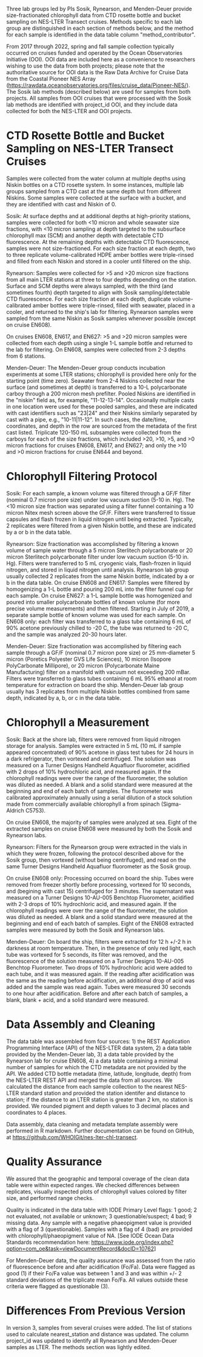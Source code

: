 Three lab groups led by PIs Sosik, Rynearson, and Menden-Deuer provide size-fractionated chlorophyll data from CTD rosette bottle and bucket sampling on NES-LTER Transect cruises. Methods specific to each lab group are distinguished in each section of methods below, and the method for each sample is identified in the data table column "method_contributor".

From 2017 through 2022, spring and fall sample collection typically occurred on cruises funded and operated by the Ocean Observatories Initiative (OOI). OOI data are included here as a convenience to researchers wishing to use the data from both projects; please note that the authoritative source for OOI data is the Raw Data Archive for Cruise Data from the Coastal Pioneer NES Array (https://rawdata.oceanobservatories.org/files/cruise_data/Pioneer-NES/). The Sosik lab methods (described below) are used for samples from both projects. All samples from OOI cruises that were processed with the Sosik lab methods are identified with project\_id OOI, and they include data collected for both the NES-LTER and OOI projects. 

# CTD Rosette Bottle and Bucket Sampling on NES-LTER Transect Cruises

Samples were collected from the water column at multiple depths using Niskin bottles on a CTD rosette system. In some instances, multiple lab groups sampled from a CTD cast at the same depth but from different Niskins. Some samples were collected at the surface with a bucket, and they are identified with cast and Niskin of 0. 

Sosik: At surface depths and at additional depths at high-priority stations, samples were collected for both <10 micron and whole seawater size fractions, with <10 micron sampling at depth targeted to the subsurface chlorophyll max (SCM) and another depth with detectable CTD fluorescence. At the remaining depths with detectable CTD fluorescence, samples were not size-fractioned. For each size fraction at each depth, two to three replicate volume-calibrated HDPE amber bottles were triple-rinsed and filled from each Niskin and stored in a cooler until filtered on the ship.

Rynearson: Samples were collected for >5 and >20 micron size fractions from all main LTER stations at three to four depths depending on the station. Surface and SCM depths were always sampled, with the third (and sometimes fourth) depth targeted to align with Sosik sampling/detectable CTD fluorescence. For each size fraction at each depth, duplicate volume-calibrated amber bottles were triple-rinsed, filled with seawater, placed in a cooler, and returned to the ship's lab for filtering. Rynearson samples were sampled from the same Niskin as Sosik samples whenever possible (except on cruise EN608).

On cruises EN608, EN617, and EN627: >5 and >20 micron samples were collected from each depth using a single 1-L sample bottle and returned to the lab for filtering. On EN608, samples were collected from 2-3 depths from 6 stations. 

Menden-Deuer: The Menden-Deuer group conducts incubation experiments at some LTER stations; chlorophyll is provided here only for the starting point (time zero). Seawater from 2-4 Niskins collected near the surface (and sometimes at depth) is transferred to a 10-L polycarbonate carboy through a 200 micron mesh prefilter. Pooled Niskins are identified in the "niskin" field as, for example, "11-12-13-14". Occasionally multiple casts in one location were used for these pooled samples, and these are indicated with cast identifiers such as "23|24" and their Niskins similarly separated by cast with a pipe, e.g., "10-11|11-12". In such cases, the date/time, coordinates, and depth in the row are sourced from the metadata of the first cast listed. Triplicate 120-150 mL subsamples were collected from the carboys for each of the size fractions, which included >20, >10, >5, and >0 micron fractions for cruises EN608, EN617, and EN627; and only the >10 and >0 micron fractions for cruise EN644 and beyond.

# Chlorophyll Filtering Protocol

Sosik: For each sample, a known volume was filtered through a GF/F filter (nominal 0.7 micron pore size) under low vacuum suction (5-10 in. Hg). The <10 micron size fraction was separated using a filter funnel containing a 10 micron Nitex mesh screen above the GF/F. Filters were transferred to tissue capsules and flash frozen in liquid nitrogen until being extracted. Typically, 2 replicates were filtered from a given Niskin bottle, and these are indicated by a or b in the data table.

Rynearson: Size fractionation was accomplished by filtering a known volume of sample water through a 5 micron Sterlitech polycarbonate or 20 micron Sterlitech polycarbonate filter under low vacuum suction (5-10 in. Hg). Filters were transferred to 5 mL cryogenic vials, flash-frozen in liquid nitrogen, and stored in liquid nitrogen until analysis. Rynearson lab group usually collected 2 replicates from the same Niskin bottle, indicated by a or b in the data table. 
On cruise EN608 and EN617: Samples were filtered by homogenizing a 1-L bottle and pouring 200 mL into the filter funnel cup for each sample. On cruise EN627: a 1-L sample bottle was homogenized and poured into smaller polycarbonate bottles of known volume (for more precise volume measurements) and then filtered. Starting in July of 2019, a separate sample bottle of known volume was used for each sample. On EN608 only: each filter was transferred to a glass tube containing 6 mL of 90% acetone previously chilled to -20 C, the tube was returned to -20 C, and the sample was analyzed 20-30 hours later.

Menden-Deuer: Size fractionation was accomplished by filtering each sample through a GF/F (nominal 0.7 micron pore size) or 25 mm-diameter 5 micron (Poretics Polyester GVS Life Sciences), 10 micron (Isopore PolyCarbonate Millipore), or 20 micron (Polycarbonate Maine Manufacturing) filter on a manifold with vacuum not exceeding 200 mBar.  Filters were transferred to glass tubes containing 6 mL 95% ethanol at room temperature for extraction on board the ship. Menden-Deuer lab group usually has 3 replicates from multiple Niskin bottles combined from same depth, indicated by a, b, or c in the data table.

# Chlorophyll a Measurement

Sosik: Back at the shore lab, filters were removed from liquid nitrogen storage for analysis. Samples were extracted in 5 mL (10 mL if sample appeared concentrated) of 90% acetone in glass test tubes for 24 hours in a dark refrigerator, then vortexed and centrifuged. The solution was measured on a Turner Designs Handheld Aquafluor fluorometer, acidified with 2 drops of 10% hydrochloric acid, and measured again. If the chlorophyll readings were over the range of the fluorometer, the solution was diluted as needed. A blank and a solid standard were measured at the beginning and end of each batch of samples. The fluorometer was calibrated approximately annually using a serial dilution of a stock solution made from commercially available chlorophyll a from spinach (Sigma-Aldrich C5753). 

On cruise EN608, the majority of samples were analyzed at sea. Eight of the extracted samples on cruise EN608 were measured by both the Sosik and Rynearson labs.

Rynearson: Filters for the Rynearson group were extracted in the vials in which they were frozen, following the protocol described above for the Sosik group, then vortexed (without being centrifuged), and read on the same Turner Designs Handheld Aquafluor fluorometer as the Sosik group.

On cruise EN608 only: Processing occurred on board the ship. Tubes were removed from freezer shortly before processing, vortexed for 10 seconds, and (begining with cast 15) centrifuged for 3 minutes. The supernatant was measured on a Turner Designs 10-AU-005 Benchtop Fluorometer, acidified with 2-3 drops of 10% hydrochloric acid, and measured again. If the chlorophyll readings were over the range of the fluorometer, the solution was diluted as needed. A blank and a solid standard were measured at the beginning and end of each batch of samples. Eight of the EN608 extracted samples were measured by both the Sosik and Rynearson labs.

Menden-Deuer: On board the ship, filters were extracted for 12 h +/-2 h in darkness at room temperature. Then, in the presence of only red light, each tube was vortexed for 5 seconds, its filter was removed, and the fluorescence of the solution measured on a Turner Designs 10-AU-005 Benchtop Fluorometer. Two drops of 10% hydrochloric acid were added to each tube, and it was measured again. If the reading after acidification was the same as the reading before acidification, an additional drop of acid was added and the sample was read again. Tubes were measured 30 seconds to one hour after acidification. Before and after each batch of samples, a blank, blank + acid, and a solid standard were measured. 

# Data Assembly and Cleaning

The data table was assembled from four sources: 1) the REST Application Programming Interface (API) of the NES-LTER data system, 2) a data table provided by the Menden-Deuer lab, 3) a data table provided by the Rynearson lab for cruise EN608, 4) a data table containing a minimal number of samples for which the CTD metadata are not provided by the API. We added CTD bottle metadata (time, latitude, longitude, depth) from the NES-LTER REST API and merged the data from all sources. We calculated the distance from each sample collection to the nearest NES-LTER standard station and provided the station identifer and distance to station; if the distance to an LTER station is greater than 2 km, no station is provided. We rounded pigment and depth values to 3 decimal places and coordinates to 4 places. 

Data assembly, data cleaning and metadata template assembly were performed in R markdown. Further documentation can be found on GitHub, at https://github.com/WHOIGit/nes-lter-chl-transect.

# Quality Assurance

We assured that the geographic and temporal coverage of the clean data table were within expected ranges. We checked differences between replicates, visually inspected plots of chlorophyll values colored by filter size, and performed range checks. 

Quality is indicated in the data table with IODE Primary Level flags: 1 good; 2 not evaluated, not available or unknown; 3 questionable/suspect; 4 bad; 9 missing data. Any sample with a negative phaeopigment value is provided with a flag of 3 (questionable). Samples with a flag of 4 (bad) are provided with chlorophyll/phaeopigment value of NA. 
[See IODE Ocean Data Standards recommendation here: https://www.iode.org/index.php?option=com_oe&task=viewDocumentRecord&docID=10762]

For Menden-Deuer data, the quality assurance was assessed from the ratio of fluorescence before and after acidification (Fo/Fa). Data were flagged as good (1) if their Fo/Fa value was between 1 and 3 and was within +/- 2 standard deviations of the triplicate mean Fo/Fa. All values outside these criteria were flagged as questionable (3). 

# Differences From Previous Version

In version 3, samples from several cruises were added. The list of stations used to calculate nearest\_station and distance was updated. The column project\_id was updated to identify all Rynearson and Menden-Deuer samples as LTER. The methods section was lightly edited. 


